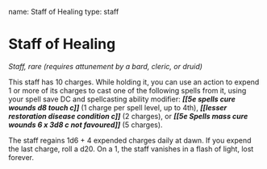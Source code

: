name: Staff of Healing
type: staff

# Staff of Healing 
_Staff, rare (requires attunement by a bard, cleric, or druid)_ 

This staff has 10 charges. While holding it, you can use an action to expend 1 or more of its charges to cast one of the following spells from it, using your spell save DC and spellcasting ability modifier: **_[[5e spells cure wounds d8 touch c]]_** (1 charge per spell level, up to 4th), **_[[lesser restoration disease condition c]]_** (2 charges), or **_[[5e Spells mass cure wounds 6 x 3d8 c not favoured]]_** (5 charges).

The staff regains 1d6 + 4 expended charges daily at dawn. If you expend the last charge, roll a d20. On a 1, the staff vanishes in a flash of light, lost forever. 